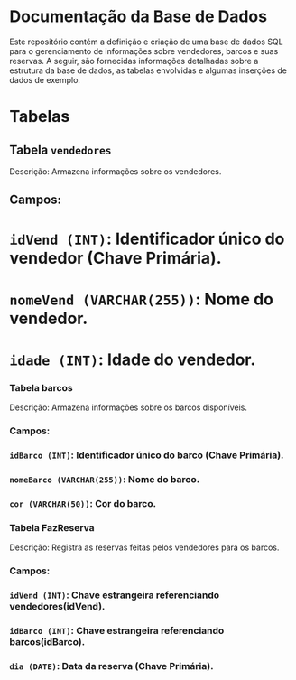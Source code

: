 # Documentação da Base de Dados
Este repositório contém a definição e criação de uma base de dados SQL para o gerenciamento de informações sobre vendedores, barcos e suas reservas. A seguir, são fornecidas informações detalhadas sobre a estrutura da base de dados, as tabelas envolvidas e algumas inserções de dados de exemplo.

# Tabelas
## Tabela `vendedores`
Descrição: Armazena informações sobre os vendedores.

## Campos:

# `idVend (INT)`: Identificador único do vendedor (Chave Primária).
# `nomeVend (VARCHAR(255))`: Nome do vendedor.
# `idade (INT)`: Idade do vendedor.

### Tabela barcos
Descrição: Armazena informações sobre os barcos disponíveis.

### Campos:

### `idBarco (INT)`: Identificador único do barco (Chave Primária).
### `nomeBarco (VARCHAR(255))`: Nome do barco.
### `cor (VARCHAR(50))`: Cor do barco.

### Tabela FazReserva
Descrição: Registra as reservas feitas pelos vendedores para os barcos.

### Campos:

### `idVend (INT)`: Chave estrangeira referenciando vendedores(idVend).
### `idBarco (INT)`: Chave estrangeira referenciando barcos(idBarco).
### `dia (DATE)`: Data da reserva (Chave Primária).
